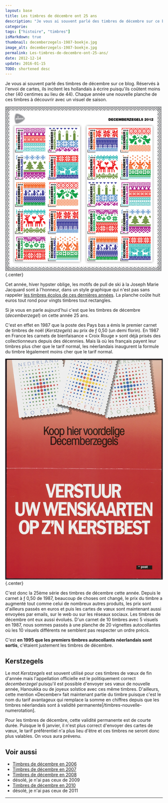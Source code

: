 ```yaml
---
layout: base
title: Les timbres de décembre ont 25 ans
description: "Je vous ai souvent parlé des timbres de décembre sur ce blog. Réservés à l'envoi de cartes, ils incitent les hollandais à écrire puisqu'ils coûtent moin"
categorie: 
tags: ["histoire", "timbres"]
isMarkdown: true
thumbnail: decemberzegels-1987-boekje.jpg
image_alt: decemberzegels-1987-boekje.jpg
permalink: Les-timbres-de-decembre-ont-25-ans/
date: 2012-12-14
update: 2016-01-15
TODO: shortened desc
---
```


Je vous ai souvent parlé des timbres de décembre sur ce blog. Réservés à l'envoi de cartes, ils incitent les hollandais à écrire puisqu'ils coûtent moins cher (40 centimes au lieu de 44). Chaque année une nouvelle planche de ces timbres à découvrir avec un visuel de saison.

![decemberzegels 2012](decemberzegels-2012.jpg){.center}

Cet année, hiver hypster oblige, les motifs de pull de ski à la Joseph Marie Jacquard sont à l'honneur, dans un style graphique qui n'est pas sans rappeler [les timbres écolos de ces dernières années](/des-timbres-ecolos-en-france-et-aux-pays-bas). La planche coûte huit euros tout rond pour vingts timbres tout rectangles.

Si je vous en parle aujourd'hui c'est que les timbres de décembre (*decemberzegel*) on cette année 25 ans.

C'est en effet en 1987 que la poste des Pays bas a émis le premier carnet de timbres de noël (*Kerstzegels*) au prix de ƒ 0,50 (un demi florin). En 1987 en France les carnets de bienfaisance « Croix Rouge » sont déjà prisés des collectionneurs depuis des décennies. Mais là où les français payent leur timbres plus cher que le tarif normal, les néerlandais inaugurent la formule du timbre légalement moins cher que le tarif normal.

![decemberzegels-1987-boekje.jpg](decemberzegels-1987-boekje.jpg){.center}

C'est donc la 25ème série des timbres de décembre cette année. Depuis le carnet à ƒ 0,50 de 1987, beaucoup de choses ont changé, le prix du timbre a augmenté tout comme celui de nombreux autres produits, les prix sont d'ailleurs passés en euros et puis les cartes de vœux sont maintenant aussi envoyées par emails, sur le web ou sur les réseaux sociaux. Les timbres de décembre ont eux aussi évolués. D'un carnet de 10 timbres avec 5 visuels en 1987, nous sommes passés à une planche de 20 vignettes autocollantes où les 10 visuels différents ne semblent pas respecter un ordre précis. 

C'est **en 1995 que les premiers timbres autocollants néerlandais sont sortis**, c'étaient justement les timbres de décembre.

## Kerstzegels

Le mot *Kerstzegels* est souvent utilisé pour ces timbres de vœux de fin d'année mais l'appellation officielle est le politiquement correct *decemberzegel* puisqu'il est possible d'envoyer ses vœux de nouvelle année, Hanoukka ou de joyeux solstice avec ces même timbres. D'ailleurs, cette mention «December» fait maintenant partie du timbre puisque c'est le nom du tarif avantageux qui remplace la somme en chiffres depuis que les timbres néerlandais sont à validité permanente|/timbres-nouvelle-numerotation].

Pour les timbres de décembre, cette validité permanente est de courte durée. Puisque le 6 janvier, il n'est plus correct d'envoyer des cartes de vœux, le tarif préférentiel n'a plus lieu d'être et ces timbres ne seront donc plus valables. On vous aura prévenu.


## Voir aussi
* [Timbres de décembre en 2006](/augmentation-du-prix-du-timbre)
* [Timbres de décembre en 2007](/timbres-en-promo)
* [Timbres de décembre en 2008](/les-timbres-de-saison)
* désolé, je n'ai pas ceux de  2009
*  [Timbres de décembre en 2010](/les-timbres-de-decembre-2010)
* désolé, je n'ai pas ceux de 2011
---
<!-- post notes:
http://123weetjes.blogspot.cz/2012/08/kerst-zegels-2012.html 
http://ed-naab.plazilla.com/page/4295011831/gulden-zegel-mag-niet-als-decemberzegel-op-kerstkaart 
https://nl.wikipedia.org/wiki/Decemberzegel 

https://fr.wikipedia.org/wiki/Timbres_et_vignettes_de_No%C3%ABl <--NL missing
--->
